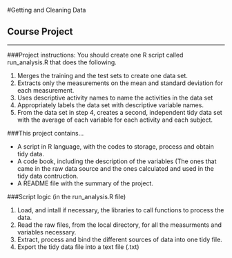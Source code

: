 #Getting and Cleaning Data
## Course Project
---------------------------------------------
###Project instructions:
You should create one R script called run_analysis.R that does the following. 
 1. Merges the training and the test sets to create one data set.
 2. Extracts only the measurements on the mean and standard deviation for each measurement. 
 3. Uses descriptive activity names to name the activities in the data set
 4. Appropriately labels the data set with descriptive variable names. 
 5. From the data set in step 4, creates a second, independent tidy data set with the average of each variable for each      activity and each subject.

###This project contains...
* A script in R language, with the codes to storage, process and obtain tidy data.
* A code book, including the description of the variables (The ones that came in the raw data source and the ones calculated and used in the tidy data contruction.
* A README file with the summary of the project.

###Script logic (in the run_analysis.R file)
 1. Load, and intall if necessary, the libraries to call functions to process the data.
 2. Read the raw files, from the local directory, for all the measurments and  variables necessary.
 3. Extract, process and bind the different sources of data into one tidy file.
 4. Export the tidy data file into a text file (.txt)
